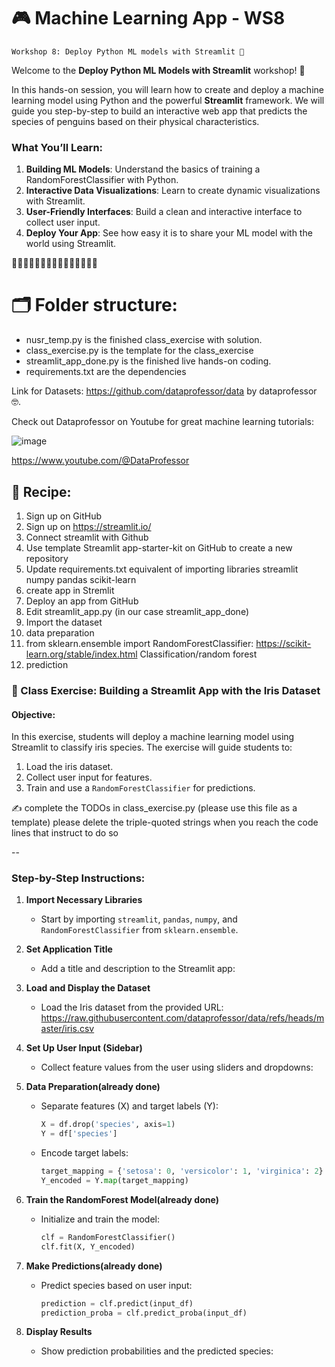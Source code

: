 # 🎮 Machine Learning App - WS8
```
Workshop 8: Deploy Python ML models with Streamlit 🥳
```

Welcome to the **Deploy Python ML Models with Streamlit** workshop! 🎉

In this hands-on session, you will learn how to create and deploy a machine learning model using Python and the powerful **Streamlit** framework. We will guide you step-by-step to build an interactive web app that predicts the species of penguins based on their physical characteristics. 

### What You’ll Learn:
1. **Building ML Models**: Understand the basics of training a RandomForestClassifier with Python.
2. **Interactive Data Visualizations**: Learn to create dynamic visualizations with Streamlit.
3. **User-Friendly Interfaces**: Build a clean and interactive interface to collect user input.
4. **Deploy Your App**: See how easy it is to share your ML model with the world using Streamlit.

🚀🚀🚀🚀🚀🚀🚀🚀🚀🚀🚀🚀🚀🚀🚀

# 🗂 Folder structure: 
- nusr_temp.py is the finished class_exercise with solution.
- class_exercise.py is the template for the class_exercise
- streamlit_app_done.py is the finished live hands-on coding.
- requirements.txt are the dependencies

Link for Datasets: https://github.com/dataprofessor/data by dataprofessor 🤓.

Check out Dataprofessor on Youtube for great machine learning tutorials: 

![image](https://github.com/user-attachments/assets/57c2faf6-8063-4fb1-9058-b8274defe223) 

https://www.youtube.com/@DataProfessor 

## 🧁 Recipe:
1. Sign up on GitHub
2. Sign up on https://streamlit.io/
3. Connect streamlit with Github
4. Use template Streamlit app-starter-kit on GitHub to create a new repository
5. Update requirements.txt equivalent of importing libraries
streamlit
numpy
pandas
scikit-learn
6. create app in Stremlit
7. Deploy an app from GitHub
8. Edit streamlit_app.py (in our case streamlit_app_done)
10. Import the dataset
11. data preparation
12. from sklearn.ensemble import RandomForestClassifier: https://scikit-learn.org/stable/index.html
Classification/random forest
13. prediction


### 🧠 Class Exercise: Building a Streamlit App with the Iris Dataset

#### Objective:
In this exercise, students will deploy a machine learning model using Streamlit to classify iris species. The exercise will guide students to:
1. Load the iris dataset.
2. Collect user input for features.
3. Train and use a `RandomForestClassifier` for predictions.

✍️ complete the TODOs in class_exercise.py (please use this file as a template)
please delete the triple-quoted strings when you reach the code lines that instruct to do so 

--

### Step-by-Step Instructions:

1. **Import Necessary Libraries**
   - Start by importing `streamlit`, `pandas`, `numpy`, and `RandomForestClassifier` from `sklearn.ensemble`.

2. **Set Application Title**
   - Add a title and description to the Streamlit app:

3. **Load and Display the Dataset**
   - Load the Iris dataset from the provided URL: https://raw.githubusercontent.com/dataprofessor/data/refs/heads/master/iris.csv

4. **Set Up User Input (Sidebar)**
   - Collect feature values from the user using sliders and dropdowns:

5. **Data Preparation(already done)**
   - Separate features (X) and target labels (Y):
     ```python
     X = df.drop('species', axis=1)
     Y = df['species']
     ```

   - Encode target labels:
     ```python
     target_mapping = {'setosa': 0, 'versicolor': 1, 'virginica': 2}
     Y_encoded = Y.map(target_mapping)
     ```

6. **Train the RandomForest Model(already done)**
   - Initialize and train the model:
     ```python
     clf = RandomForestClassifier()
     clf.fit(X, Y_encoded)
     ```

7. **Make Predictions(already done)** 
   - Predict species based on user input:
     ```python
     prediction = clf.predict(input_df)
     prediction_proba = clf.predict_proba(input_df)
     ```

8. **Display Results**
   - Show prediction probabilities and the predicted species:
